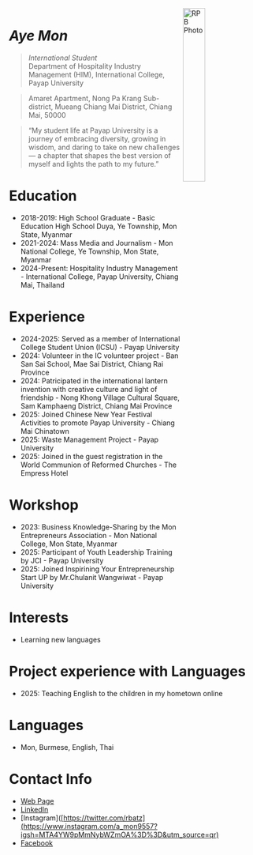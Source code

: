 <img src="http://rbatzing.github.io/img/bob5.png" alt="RPB Photo" align="right" width="30%"/>

# _Aye Mon_
> _International Student_<br />
>  Department of Hospitality Industry Management (HIM), International College, Payap University <br />

>  Amaret Apartment, Nong Pa Krang Sub-district, Mueang Chiang Mai District, Chiang Mai, 50000<br />

> “My student life at Payap University is a journey of embracing diversity, growing in wisdom, and daring to take on new challenges — a chapter that shapes the best version of myself and lights the path to my future.”

# Education
* 2018-2019: High School Graduate - Basic Education High School Duya, Ye Township, Mon State, Myanmar
* 2021-2024: Mass Media and Journalism - Mon National College, Ye Township, Mon State, Myanmar
* 2024-Present: Hospitality Industry Management - International College, Payap University, Chiang Mai, Thailand

# Experience
* 2024-2025: Served as a member of International College Student Union (ICSU) - Payap University
* 2024: Volunteer in the IC volunteer project - Ban San Sai School, Mae Sai District, Chiang Rai Province
* 2024: Patricipated in the international lantern invention with creative culture and light of friendship - Nong Khong Village Cultural Square, Sam Kamphaeng District, Chiang Mai Province
* 2025: Joined Chinese New Year Festival Activities to promote Payap University - Chiang Mai Chinatown
* 2025: Waste Management Project - Payap University
* 2025: Joined in the guest registration in the World Communion of Reformed Churches - The Empress Hotel

# Workshop
* 2023: Business Knowledge-Sharing by the Mon Entrepreneurs Association - Mon National College, Mon State, Myanmar
* 2025: Participant of Youth Leadership Training by JCI - Payap University
* 2025: Joined Inspirining Your Entrepreneurship Start UP by Mr.Chulanit Wangwiwat - Payap University
  
# Interests
* Learning new languages

# Project experience with Languages
* 2025: Teaching English to the children in my hometown online 

# Languages
* Mon, Burmese, English, Thai

# Contact Info
* [Web Page](005ayemon-max)
* [LinkedIn](https://www.linkedin.com/in/robert-batzinger)
* [Instagram]([https://twitter.com/rbatz](https://www.instagram.com/a_mon9557?igsh=MTA4YW9pMmNybWZmOA%3D%3D&utm_source=qr)
* [Facebook](https://www.facebook.com/share/1FXv3mx7dg/)

